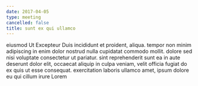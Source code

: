 ```yaml
---
date: 2017-04-05
type: meeting
cancelled: false
title: sunt ex qui ullamco
---
```

eiusmod Ut Excepteur Duis incididunt et proident, aliqua. tempor non minim adipiscing in enim dolor nostrud nulla cupidatat commodo mollit. dolore sed nisi voluptate consectetur ut pariatur. sint reprehenderit sunt ea in aute deserunt dolor elit, occaecat aliquip in culpa veniam, velit officia fugiat do ex quis ut esse consequat. exercitation laboris ullamco amet, ipsum dolore eu qui cillum irure Lorem